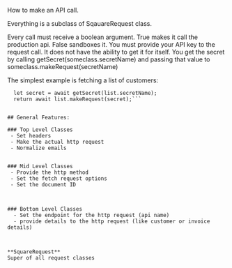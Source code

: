 How to make an API call.

Everything is a subclass of SqauareRequest class. 

Every call must receive a boolean argument. True makes it call the production api. False sandboxes it.
You must provide your API key to the request call. It does not have  the ability to get it for itself.
You get the secret by calling getSecret(someclass.secretName) 
and passing that value to someclass.makeRequest(secretName)


The simplest example is fetching a list of customers:
```let list = new CustomerList(false)
  let secret = await getSecret(list.secretName);
  return await list.makeRequest(secret);```


## General Features:

### Top Level Classes
 - Set headers
 - Make the actual http request
 - Normalize emails


### Mid Level Classes
 - Provide the http method
 - Set the fetch request options
 - Set the document ID 



### Bottom Level Classes
  - Set the endpoint for the http request (api name)
  - provide details to the http request (like customer or invoice details)



**SquareRequest**
Super of all request classes



